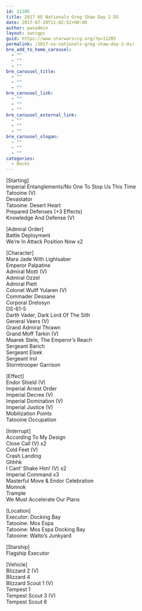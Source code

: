 ```yaml
---
id: 11205
title: 2017 US Nationals Greg Shaw Day 2 DS
date: 2017-07-28T11:02:52+00:00
author: pwsadmin
layout: swccgpc
guid: https://www.starwarsccg.org/?p=11205
permalink: /2017-us-nationals-greg-shaw-day-2-ds/
bre_add_to_home_carousel:
  - ""
  - ""
  - ""
bre_carousel_title:
  - ""
  - ""
  - ""
bre_carousel_link:
  - ""
  - ""
  - ""
bre_carousel_external_link:
  - ""
  - ""
  - ""
bre_carousel_slogan:
  - ""
  - ""
  - ""
categories:
  - Decks
---
```

[Starting]  
Imperial Entanglements/No One To Stop Us This Time  
Tatooine (V)  
Devastator  
Tatooine: Desert Heart  
Prepared Defenses (+3 Effects)  
Knowledge And Defense (V)

[Admiral Order]  
Battle Deployment  
We&#8217;re In Attack Position Now x2

[Character]  
Mara Jade With Lightsaber  
Emperor Palpatine  
Admiral Motti (V)  
Admiral Ozzel  
Admiral Piett  
Colonel Wullf Yularen (V)  
Commader Dessane  
Corporal Drelosyn  
DS-61-5  
Darth Vader, Dark Lord Of The Sith  
General Veers (V)  
Grand Admiral Thrawn  
Grand Moff Tarkin (V)  
Maarek Stele, The Emperor&#8217;s Reach  
Sergeant Barich  
Sergeant Elsek  
Sergeant Irol  
Stormtrooper Garrison

[Effect]  
Endor Shield (V)  
Imperial Arrest Order  
Imperial Decree (V)  
Imperial Domination (V)  
Imperial Justice (V)  
Mobilization Points  
Tatooine Occupation

[Interrupt]  
According To My Design  
Close Call (V) x2  
Cold Feet (V)  
Crash Landing  
Ghhhk  
I Cant&#8217; Shake Him! (V) x2  
Imperial Command x3  
Masterful Move & Endor Celebration  
Monnok  
Trample  
We Must Accelerate Our Plans

[Location]  
Executor: Docking Bay  
Tatooine: Mos Espa  
Tatooine: Mos Espa Docking Bay  
Tatooine: Watto&#8217;s Junkyard

[Starship]  
Flagship Executor

[Vehicle]  
Blizzard 2 (V)  
Blizzard 4  
Blizzard Scout 1 (V)  
Tempest 1  
Tempest Scout 3 (V)  
Tempest Scout 6